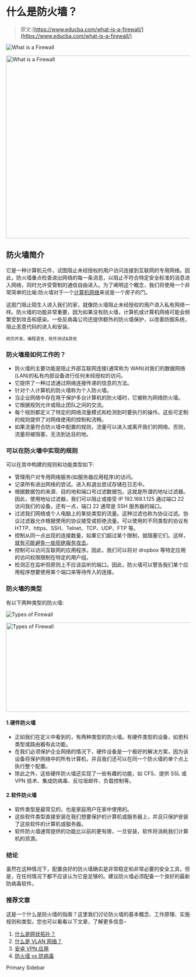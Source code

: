 # 什么是防火墙？

> 原文:[https://www.educba.com/what-is-a-firewall/](https://www.educba.com/what-is-a-firewall/)

![What is a Firewall](../Images/529dcf62c1af3b805fdd22629d292189.png)

<noscript><img class="alignnone size-full wp-image-294995" src="../Images/529dcf62c1af3b805fdd22629d292189.png" alt="What is a Firewall" width="900" height="500" data-original-src="https://cdn.educba.com/academy/wp-content/uploads/2020/02/What-is-a-Firewall-3.jpg"/></noscript>

## 防火墙简介

它是一种计算机元件，试图阻止未经授权的用户访问连接到互联网的专用网络。因此，防火墙重点检查进出网络的每一条消息，以阻止不符合特定安全标准的消息进入网络，同时允许受管制的通信自由进入。为了阐明这个概念，我们将使用一个非常简单的比喻:防火墙对于一个[计算机网络](https://www.educba.com/what-is-computer-networks/)来说是一个房子的门。

这扇门阻止陌生人进入我们的家，就像防火墙阻止未经授权的用户进入私有网络一样。防火墙的功能非常重要，因为如果没有防火墙，计算机或计算机网络可能会频繁受到攻击和感染。一些反病毒公司还提供额外的防火墙保护，以改善防御系统，阻止恶意代码的进入和安装。

<small>网页开发、编程语言、软件测试&其他</small>

### 防火墙是如何工作的？

*   防火墙的主要功能是阻止外部互联网连接(通常称为 WAN)对我们的数据网络(LAN)的私有内部设备进行任何未经授权的访问。
*   它提供了一种过滤通过网络连接传递的信息的方法。
*   针对个人计算机的防火墙称为个人防火墙。
*   当企业网络中存在用于保护多台计算机的防火墙时，它被称为网络防火墙。
*   它根据规则允许或阻止团队之间的交流。
*   每个规则都定义了特定的网络流量模式和检测到时要执行的操作。这些可定制的规则提供了对网络使用的控制和流畅。
*   如果流量符合防火墙中配置的规则，流量可以进入或离开我们的网络。否则，流量将被阻塞，无法到达目的地。

### 可以在防火墙中实现的规则

可以在其中构建的规则和功能类型如下:

*   管理用户对专用网络服务(如服务器应用程序)的访问。
*   记录所有进出网络的尝试。进入和退出尝试存储在日志中。
*   根据数据包的来源、目的地和端口号过滤数据包。这就是所谓的地址过滤器。因此，使用地址过滤器，我们可以阻止或接受 IP 192.168.1.125 通过端口 22 访问我们的设备。还有一点，端口 22 通常是 SSH 服务器的端口。
*   过滤我们网络或个人电脑上的某些类型的流量。这种过滤也称为协议过滤。协议过滤器允许根据使用的协议接受或拒绝流量。可以使用的不同类型的协议有 HTTP、https、SSH、Telnet、TCP、UDP、FTP 等。
*   控制从同一点出现的连接数量，如果它们超过某个限制，就阻塞它们。这样，[就有可能避免一些拒绝服务攻击](https://www.educba.com/denial-of-service-attack/)。
*   控制可以访问互联网的应用程序。因此，我们可以将对 dropbox 等特定应用的访问权限限制在特定的用户组。
*   检测正在监听但原则上不应该监听的端口。因此，防火墙可以警告我们某个应用程序想要使用某个端口来等待传入的连接。

### 防火墙的类型

有以下两种类型的防火墙:

![Types of Firewall](../Images/9f3d229c009b41de04521a2f283dcbaa.png)

<noscript><img class="alignnone size-full wp-image-273435" src="../Images/9f3d229c009b41de04521a2f283dcbaa.png" alt="Types of Firewall" width="650" height="244" data-original-src="https://cdn.educba.com/academy/wp-content/uploads/2019/12/Types-of-Firewall-2222222.png"/></noscript>

#### 1.硬件防火墙

*   正如我们在定义中看到的，有两种类型的防火墙。有硬件类型的设备，如思科类型或路由器有此功能。
*   在我们必须保护企业网络的情况下，硬件设备是一个极好的解决方案，因为该设备将保护网络中的所有计算机，并且我们还可以在同一个防火墙的单个点上执行整个配置。
*   除此之外，这些硬件防火墙还实现了一些有趣的功能，如 CFS、提供 SSL 或 VPN 技术、集成防病毒、反垃圾邮件、负载控制等。

#### 2.软件防火墙

*   软件类型是最常见的，也是家庭用户在家中使用的。
*   这些软件类型直接安装在我们想要保护的计算机或服务器上，并且只保护安装了这些软件的计算机或服务器。
*   软件防火墙通常提供的功能比以前的更有限，一旦安装，软件将消耗我们计算机的资源。

### 结论

虽然在这种情况下，配置良好的防火墙确实是非常稳定和非常必要的安全工具，但是，在任何情况下都不应该认为它是足够的。建议防火墙必须配备一个良好的最新防病毒软件。

### 推荐文章

这是一个什么是防火墙的指南？这里我们讨论防火墙的基本概念、工作原理、实施规则和类型。您也可以看看以下文章，了解更多信息–

1.  [什么是网状拓扑？](https://www.educba.com/what-is-mesh-topology/)
2.  [什么是 VLAN 网络？](https://www.educba.com/what-is-vlan-network/)
3.  [安卓 VPN 应用](https://www.educba.com/vpn-applications-for-android/)
4.  [防火墙 vs 防病毒](https://www.educba.com/firewall-vs-antivirus/)

<footer class="entry-footer">

<aside class="sidebar sidebar-primary widget-area" role="complementary" aria-label="Primary Sidebar">Primary Sidebar</aside>

</footer>